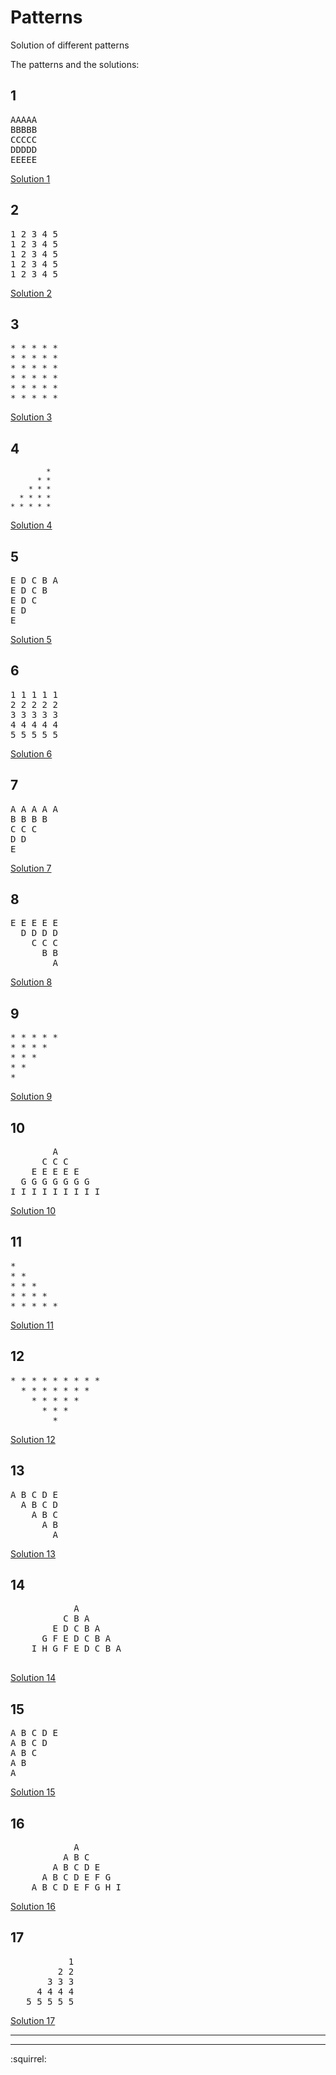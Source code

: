 # Patterns
Solution of different patterns

The patterns and the solutions:

## 1

<pre>
AAAAA 
BBBBB 
CCCCC 
DDDDD 
EEEEE 
</pre>

[Solution 1](https://github.com/ipshitag/Patterns/blob/master/alphabeticalRectangle.java)

## 2

<pre>
1 2 3 4 5 
1 2 3 4 5 
1 2 3 4 5 
1 2 3 4 5  
1 2 3 4 5 
</pre>

[Solution 2](https://github.com/ipshitag/Patterns/blob/master/ascendingNumberRectangle.java)

## 3

<pre>
* * * * *
* * * * * 
* * * * * 
* * * * * 
* * * * * 
* * * * * 
</pre>

[Solution 3](https://github.com/ipshitag/Patterns/blob/master/asteriskRectangle.java)

## 4

            * 
          * * 
        * * * 
      * * * * 
    * * * * * 
 
[Solution 4](https://github.com/ipshitag/Patterns/blob/master/asteriskReverse.java)

## 5

<pre>
E D C B A 
E D C B 
E D C 
E D  
E 
</pre>

[Solution 5](https://github.com/ipshitag/Patterns/blob/master/inverseAlphabetRectangle.java)

## 6

<pre>
1 1 1 1 1 
2 2 2 2 2 
3 3 3 3 3 
4 4 4 4 4 
5 5 5 5 5 
</pre>

[Solution 6](https://github.com/ipshitag/Patterns/blob/master/numberRectangle.java)

## 7

<pre>
A A A A A 
B B B B 
C C C 
D D 
E
</pre>

[Solution 7](https://github.com/ipshitag/Patterns/blob/master/alphabeticalRightAngleReverse.java)

## 8

<pre>
E E E E E 
  D D D D 
    C C C 
      B B 
        A 
</pre>        
        
[Solution 8](https://github.com/ipshitag/Patterns/blob/master/reverseAlphabet.java)  

## 9

<pre>
* * * * * 
* * * * 
* * * 
* * 
*  
</pre>

[Solution 9](https://github.com/ipshitag/Patterns/blob/master/asteriskRightAngleReverse.java)

## 10

<pre>
        A 
      C C C 
    E E E E E 
  G G G G G G G 
I I I I I I I I I
</pre>

[Solution 10](https://github.com/ipshitag/Patterns/blob/master/pattern10.java)

## 11

<pre>
* 
* * 
* * * 
* * * * 
* * * * * 
</pre>

[Solution 11](https://github.com/ipshitag/Patterns/blob/master/asteriskRightAngle.java)

## 12

<pre>
* * * * * * * * * 
  * * * * * * * 
    * * * * * 
      * * * 
        * 
</pre>

[Solution 12](https://github.com/ipshitag/Patterns/blob/master/asteriskHalfDiamond.java)

## 13

<pre>
A B C D E 
  A B C D 
    A B C 
      A B 
        A
</pre>

[Solution 13](https://github.com/ipshitag/Patterns/blob/master/alphabetReverse.java)

## 14

<pre>
            A 
          C B A 
        E D C B A 
      G F E D C B A 
    I H G F E D C B A 
 </pre>   
 
 [Solution 14](https://github.com/ipshitag/Patterns/blob/master/alphabeticalHalfDiamond.java)
 
## 15

<pre>
A B C D E 
A B C D 
A B C 
A B 
A  
</pre>

[Solution 15](https://github.com/ipshitag/Patterns/blob/master/alphabetical.java)

## 16

<pre>
            A 
          A B C 
        A B C D E 
      A B C D E F G 
    A B C D E F G H I  
</pre>

[Solution 16](https://github.com/ipshitag/Patterns/blob/master/increasingAlphabeticalHalfDiamond.java)

## 17

<pre>
           1 
         2 2 
       3 3 3 
     4 4 4 4 
   5 5 5 5 5
</pre>

[Solution 17](https://github.com/ipshitag/Patterns/blob/master/reverseTriangle.java)



<hr>
<hr>
:squirrel:


